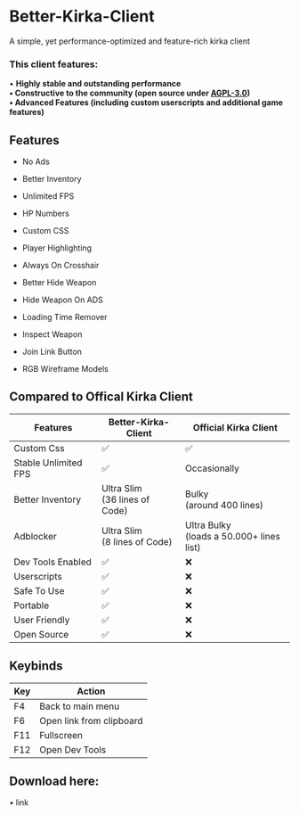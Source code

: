# Better-Kirka-Client

A simple, yet performance-optimized and feature-rich kirka client


### This client features:

• **Highly stable and outstanding performance\
• Constructive to the community (open source under [AGPL-3.0](https://github.com/42infi/better-kirka-client/blob/master/LICENCE)) \
• Advanced Features (including custom userscripts and additional game features)**


## Features

- No Ads
- Better Inventory
- Unlimited FPS
- HP Numbers
- Custom CSS

- Player Highlighting
- Always On Crosshair
- Better Hide Weapon
- Hide Weapon On ADS
- Loading Time Remover
- Inspect Weapon

- Join Link Button
- RGB Wireframe Models



## Compared to Offical Kirka Client

| **Features**         | **Better-Kirka-Client**             | **Official Kirka Client**                      |
|----------------------|-------------------------------------|------------------------------------------------|
| Custom Css           | ✅                                   | ✅                                              |
| Stable Unlimited FPS | ✅                                   | Occasionally                                   |
| Better Inventory     | Ultra Slim <br/> (36 lines of Code) | Bulky <br/> (around 400 lines)                 |
| Adblocker            | Ultra Slim <br/> (8 lines of Code)  | Ultra Bulky <br/> (loads a 50.000+ lines list) |
| Dev Tools Enabled    | ✅                                   | ❌                                              |
| Userscripts          | ✅                                   | ❌                                              |
| Safe To Use          | ✅                                   | ❌                                              |
| Portable             | ✅                                   | ❌                                              |
| User Friendly        | ✅                                   | ❌                                              |
| Open Source          | ✅                                   | ❌                                              |

## Keybinds

| **Key** | **Action**               |
|---------|--------------------------|
| F4      | Back to main menu        |
| F6      | Open link from clipboard |
| F11     | Fullscreen               |
| F12     | Open Dev Tools           |

## Download here:
• link
